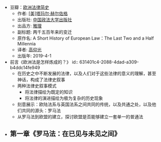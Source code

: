- 豆瓣：[欧洲法律简史](https://book.douban.com/subject/33380607/)
	- 作者: [[美]塔玛尔·赫尔佐格](https://book.douban.com/search/%E5%A1%94%E7%8E%9B%E5%B0%94%C2%B7%E8%B5%AB%E5%B0%94%E4%BD%90%E6%A0%BC)
	- 出版社: [中国政法大学出版社](https://book.douban.com/press/2364)
	- 出品方: [雅理](https://book.douban.com/producers/567)
	- 副标题: 两千五百年来的变迁
	- 原作名: A Short History of European Law：The Last Two and a Half Millennia
	- 译者: [高仰光](https://book.douban.com/search/%E9%AB%98%E4%BB%B0%E5%85%89)
	- 出版年: 2019-4-1
- 前言《欧洲法是怎样炼成的？》
  id:: 631401c4-2088-4dad-a309-b4ddc14fe949
	- 在历史之中不断发展的法律，以及人们对于这些法律的意义的理解，甚至神话，构成了法律史叙事
	- 两种法律史叙事模式
		- 将法律描绘为既定的知识
		- 将法律的演进描绘为极为复杂的历史现象
	- 刻意展示：欧陆法系与英国法系之间共同的传统，以及共通之处，以及他们共同的源头：罗马法
	- 从罗马法到欧盟的建立，探讨欧盟是否能够建立一套单一的普通法
- 第一章《罗马法：在已见与未见之间》
	-